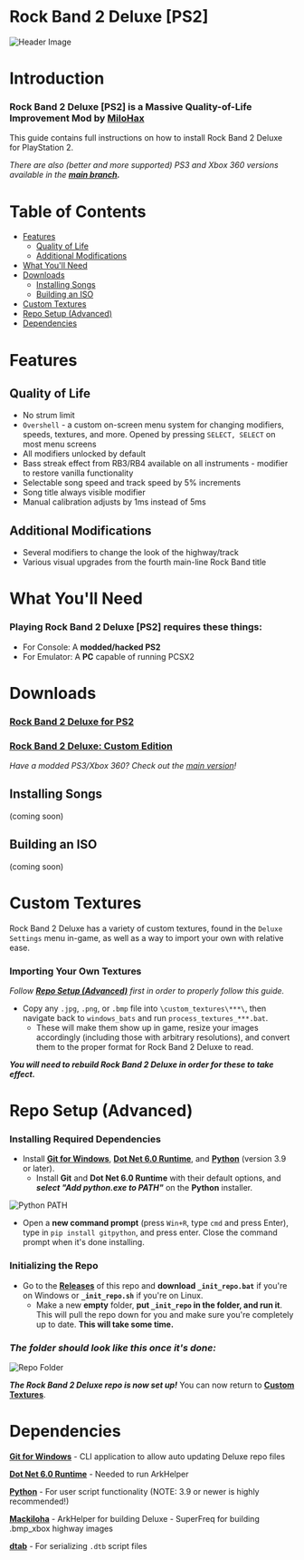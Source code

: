 # Rock Band 2 Deluxe [PS2]

![Header Image](dependencies/header.png)

# Introduction

### Rock Band 2 Deluxe [PS2] is a Massive Quality-of-Life Improvement Mod by [MiloHax](https://github.com/hmxmilohax)

This guide contains full instructions on how to install Rock Band 2 Deluxe for PlayStation 2.

*There are also (better and more supported) PS3 and Xbox 360 versions available in the* ***[main branch](https://github.com/hmxmilohax/rock-band-2-deluxe).***

# Table of Contents  
- [Features](#features)
  - [Quality of Life](#quality-of-life)
  - [Additional Modifications](#additional-modifications)
- [What You'll Need](#what-youll-need)
- [Downloads](#downloads)
  - [Installing Songs](#installing-songs)
  - [Building an ISO](#building-an-iso)
- [Custom Textures](#custom-textures)
- [Repo Setup (Advanced)](#repo-setup-advanced)
- [Dependencies](#dependencies)

# Features

## Quality of Life
* No strum limit
* `Overshell` - a custom on-screen menu system for changing modifiers, speeds, textures, and more. Opened by pressing `SELECT, SELECT` on most menu screens
* All modifiers unlocked by default
* Bass streak effect from RB3/RB4 available on all instruments - modifier to restore vanilla functionality
* Selectable song speed and track speed by 5% increments
* Song title always visible modifier
* Manual calibration adjusts by 1ms instead of 5ms

## Additional Modifications
* Several modifiers to change the look of the highway/track
* Various visual upgrades from the fourth main-line Rock Band title

# What You'll Need

### Playing Rock Band 2 Deluxe [PS2] requires these things:

- For Console: A **modded/hacked PS2**
- For Emulator: A **PC** capable of running PCSX2

# Downloads

### [Rock Band 2 Deluxe for PS2](https://nightly.link/hmxmilohax/rock-band-2-deluxe/workflows/build/ps2/RB2DX-PS2.zip)
### [Rock Band 2 Deluxe: Custom Edition](https://nightly.link/hmxmilohax/rock-band-2-deluxe/workflows/build/ps2/RB2DXCE-PS2.zip)

*Have a modded PS3/Xbox 360? Check out the [main version](https://github.com/hmxmilohax/rock-band-2-deluxe#what-youll-need)!*

## Installing Songs

(coming soon)

## Building an ISO

(coming soon)

# Custom Textures

Rock Band 2 Deluxe has a variety of custom textures, found in the `Deluxe Settings` menu in-game, as well as a way to import your own with relative ease.

### Importing Your Own Textures

*Follow [**Repo Setup (Advanced)**](#repo-setup-advanced) first in order to properly follow this guide.*

* Copy any `.jpg`, `.png`, or `.bmp` file into `\custom_textures\***\`, then navigate back to `windows_bats` and run `process_textures_***.bat`.
  * These will make them show up in game, resize your images accordingly (including those with arbitrary resolutions), and convert them to the proper format for Rock Band 2 Deluxe to read.

***You will need to rebuild Rock Band 2 Deluxe in order for these to take effect.***

# Repo Setup (Advanced)

### Installing Required Dependencies

* Install [**Git for Windows**](https://gitforwindows.org/), [**Dot Net 6.0 Runtime**](https://dotnet.microsoft.com/en-us/download/dotnet/6.0/runtime), and [**Python**](https://www.python.org/downloads/) (version 3.9 or later).
  * Install **Git** and **Dot Net 6.0 Runtime** with their default options, and ***select "Add python.exe to PATH"*** on the **Python** installer.

![Python PATH](dependencies/images/pythonpath.png)

* Open a **new command prompt** (press `Win+R`, type `cmd` and press Enter), type in `pip install gitpython`, and press enter. Close the command prompt when it's done installing.

### Initializing the Repo

* Go to the **[Releases](https://github.com/hmxmilohax/rock-band-2-deluxe/releases)** of this repo and **download `_init_repo.bat`** if you're on Windows or **`_init_repo.sh`** if you're on Linux.
  * Make a new **empty** folder, **put `_init_repo` in the folder, and run it**. This will pull the repo down for you and make sure you're completely up to date. **This will take some time.**

### ***The folder should look like this once it's done:***

![Repo Folder](dependencies/images/repofolder.png)

***The Rock Band 2 Deluxe repo is now set up!*** You can now return to [**Custom Textures**](#custom-textures).

# Dependencies

[**Git for Windows**](https://gitforwindows.org/) - CLI application to allow auto updating Deluxe repo files

[**Dot Net 6.0 Runtime**](https://dotnet.microsoft.com/en-us/download/dotnet/6.0/runtime) - Needed to run ArkHelper

[**Python**](https://www.python.org/downloads/) - For user script functionality (NOTE: 3.9 or newer is highly recommended!)

[**Mackiloha**](https://github.com/PikminGuts92/Mackiloha) - ArkHelper for building Deluxe - SuperFreq for building .bmp_xbox highway images

[**dtab**](https://github.com/mtolly/dtab) - For serializing `.dtb` script files

